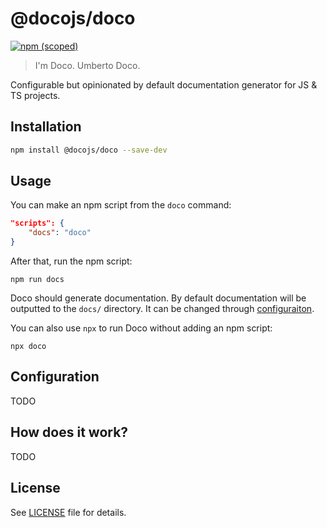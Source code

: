# @docojs/doco

[![npm (scoped)](https://img.shields.io/npm/v/@docojs/doco.svg)](https://npmjs.com/package/@docojs/doco)

> I'm Doco. Umberto Doco.

Configurable but opinionated by default documentation generator for JS & TS projects.

## Installation

```bash
npm install @docojs/doco --save-dev
```

## Usage

You can make an npm script from the `doco` command:

```json
"scripts": {
	"docs": "doco"
}
```

After that, run the npm script:

```shell
npm run docs
```

Doco should generate documentation. By default documentation will be outputted to the `docs/` directory. It can be changed through [configuraiton](#configuration).

You can also use `npx` to run Doco without adding an npm script:

```shell
npx doco
```

## Configuration

TODO

## How does it work?

TODO

## License

See [LICENSE](./LICENSE) file for details.
